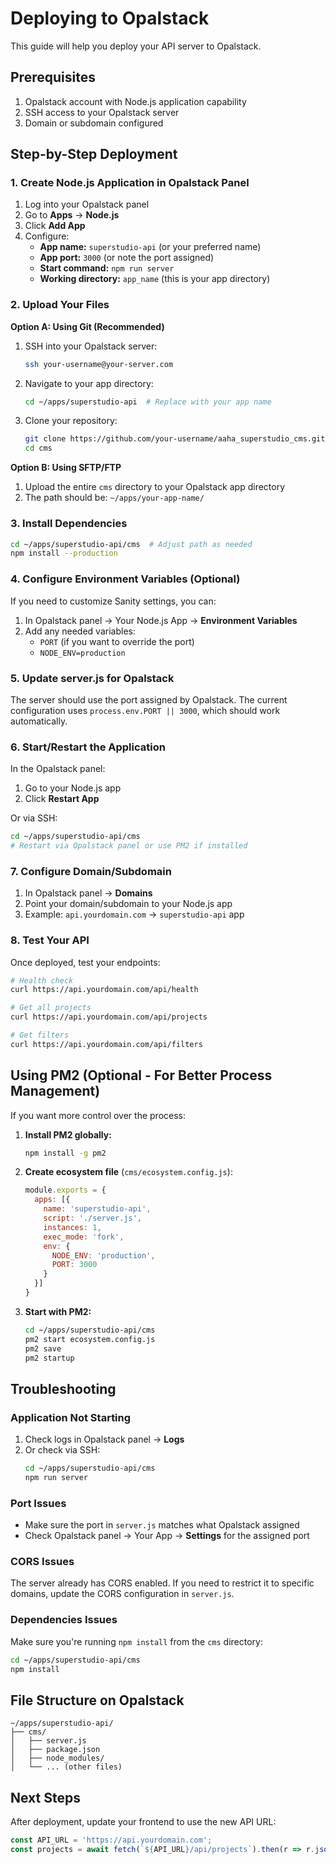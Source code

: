 # Deploying to Opalstack

This guide will help you deploy your API server to Opalstack.

## Prerequisites

1. Opalstack account with Node.js application capability
2. SSH access to your Opalstack server
3. Domain or subdomain configured

## Step-by-Step Deployment

### 1. Create Node.js Application in Opalstack Panel

1. Log into your Opalstack panel
2. Go to **Apps** → **Node.js**
3. Click **Add App**
4. Configure:
   - **App name:** `superstudio-api` (or your preferred name)
   - **App port:** `3000` (or note the port assigned)
   - **Start command:** `npm run server`
   - **Working directory:** `app_name` (this is your app directory)

### 2. Upload Your Files

**Option A: Using Git (Recommended)**

1. SSH into your Opalstack server:
   ```bash
   ssh your-username@your-server.com
   ```

2. Navigate to your app directory:
   ```bash
   cd ~/apps/superstudio-api  # Replace with your app name
   ```

3. Clone your repository:
   ```bash
   git clone https://github.com/your-username/aaha_superstudio_cms.git .
   cd cms
   ```

**Option B: Using SFTP/FTP**

1. Upload the entire `cms` directory to your Opalstack app directory
2. The path should be: `~/apps/your-app-name/`

### 3. Install Dependencies

```bash
cd ~/apps/superstudio-api/cms  # Adjust path as needed
npm install --production
```

### 4. Configure Environment Variables (Optional)

If you need to customize Sanity settings, you can:

1. In Opalstack panel → Your Node.js App → **Environment Variables**
2. Add any needed variables:
   - `PORT` (if you want to override the port)
   - `NODE_ENV=production`

### 5. Update server.js for Opalstack

The server should use the port assigned by Opalstack. The current configuration uses `process.env.PORT || 3000`, which should work automatically.

### 6. Start/Restart the Application

In the Opalstack panel:
1. Go to your Node.js app
2. Click **Restart App**

Or via SSH:
```bash
cd ~/apps/superstudio-api/cms
# Restart via Opalstack panel or use PM2 if installed
```

### 7. Configure Domain/Subdomain

1. In Opalstack panel → **Domains**
2. Point your domain/subdomain to your Node.js app
3. Example: `api.yourdomain.com` → `superstudio-api` app

### 8. Test Your API

Once deployed, test your endpoints:

```bash
# Health check
curl https://api.yourdomain.com/api/health

# Get all projects
curl https://api.yourdomain.com/api/projects

# Get filters
curl https://api.yourdomain.com/api/filters
```

## Using PM2 (Optional - For Better Process Management)

If you want more control over the process:

1. **Install PM2 globally:**
   ```bash
   npm install -g pm2
   ```

2. **Create ecosystem file** (`cms/ecosystem.config.js`):
   ```javascript
   module.exports = {
     apps: [{
       name: 'superstudio-api',
       script: './server.js',
       instances: 1,
       exec_mode: 'fork',
       env: {
         NODE_ENV: 'production',
         PORT: 3000
       }
     }]
   }
   ```

3. **Start with PM2:**
   ```bash
   cd ~/apps/superstudio-api/cms
   pm2 start ecosystem.config.js
   pm2 save
   pm2 startup
   ```

## Troubleshooting

### Application Not Starting

1. Check logs in Opalstack panel → **Logs**
2. Or check via SSH:
   ```bash
   cd ~/apps/superstudio-api/cms
   npm run server
   ```

### Port Issues

- Make sure the port in `server.js` matches what Opalstack assigned
- Check Opalstack panel → Your App → **Settings** for the assigned port

### CORS Issues

The server already has CORS enabled. If you need to restrict it to specific domains, update the CORS configuration in `server.js`.

### Dependencies Issues

Make sure you're running `npm install` from the `cms` directory:
```bash
cd ~/apps/superstudio-api/cms
npm install
```

## File Structure on Opalstack

```
~/apps/superstudio-api/
├── cms/
│   ├── server.js
│   ├── package.json
│   ├── node_modules/
│   └── ... (other files)
```

## Next Steps

After deployment, update your frontend to use the new API URL:
```javascript
const API_URL = 'https://api.yourdomain.com';
const projects = await fetch(`${API_URL}/api/projects`).then(r => r.json());
```

